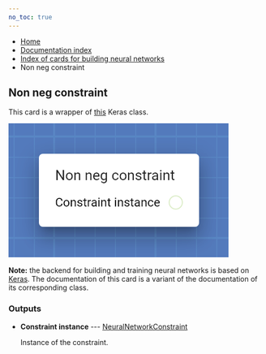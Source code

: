 ```yaml
---
no_toc: true
---
```


<ul class="breadcrumb">
    <li><a href="">Home</a></li>
    <li><a href="documentation">Documentation index</a></li>
    <li><a href="neural_network_cards/">Index of cards for building neural networks</a></li>
    <li>Non neg constraint</li>
</ul>

## Non neg constraint

This card is a wrapper of [this](https://keras.io/api/layers/constraints/#nonneg-class) Keras class.

!["Non neg constraint" card](assets/img/neural_network_cards/constraint_NonNeg.png)

**Note:** the backend for building and training neural networks is based on [Keras](https://keras.io/). The documentation of this card is a variant of the documentation of its corresponding class.




### Outputs


* **Constraint instance** --- [NeuralNetworkConstraint](types/NeuralNetworkConstraint)

  Instance of the constraint.




